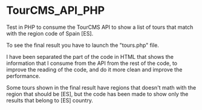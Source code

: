 # TourCMS_API_PHP
Test in PHP to consume the TourCMS API to show a list of tours that match with the region code of Spain [ES].

To see the final result you have to launch the "tours.php" file.

I have been separated the part of the code in HTML that shows the information that I consume from the API 
from the rest of the code, to improve the reading of the code, and do it more clean and improve the performance.

Some tours shown in the final result have regions that doesn't math with the region that should be [ES], but the code
has been made to show only the results that belong to [ES] country.
